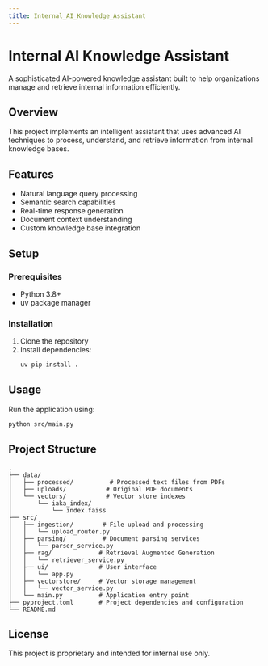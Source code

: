```yaml
---
title: Internal_AI_Knowledge_Assistant
---
```


# Internal AI Knowledge Assistant

A sophisticated AI-powered knowledge assistant built to help organizations manage and retrieve internal information efficiently.

## Overview

This project implements an intelligent assistant that uses advanced AI techniques to process, understand, and retrieve information from internal knowledge bases.

## Features

- Natural language query processing
- Semantic search capabilities
- Real-time response generation
- Document context understanding
- Custom knowledge base integration

## Setup

### Prerequisites
- Python 3.8+
- uv package manager

### Installation
1. Clone the repository
2. Install dependencies:
    ```bash
    uv pip install .
    ```

## Usage

Run the application using:
```bash
python src/main.py
```

## Project Structure

```
.
├── data/
│   ├── processed/          # Processed text files from PDFs
│   ├── uploads/           # Original PDF documents
│   └── vectors/           # Vector store indexes
│       └── iaka_index/
│           └── index.faiss
├── src/
│   ├── ingestion/        # File upload and processing
│   │   └── upload_router.py
│   ├── parsing/          # Document parsing services
│   │   └── parser_service.py
│   ├── rag/             # Retrieval Augmented Generation
│   │   └── retriever_service.py
│   ├── ui/              # User interface
│   │   └── app.py
│   ├── vectorstore/     # Vector storage management
│   │   └── vector_service.py
│   └── main.py          # Application entry point
├── pyproject.toml       # Project dependencies and configuration
└── README.md
```

## License

This project is proprietary and intended for internal use only.

